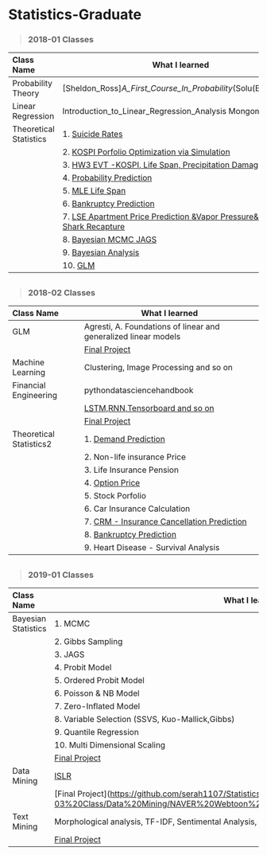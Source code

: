 # Statistics-Graduate

> ### 2018-01 Classes

| Class Name                  | What I learned                                | 
| :--------------------- | ---------------------------------------- | 
|Probability Theory|[Sheldon_Ross]_A_First_Course_In_Probability_(Solu(BookFi.org)| 
|Linear Regression |Introduction_to_Linear_Regression_Analysis Mongomery | 
|Theoretical Statistics| 1. [Suicide Rates](https://github.com/serah1107/Statistics-Graduate/tree/master/2018-01%20Class/Theoretical%20Statistics/HW1%20Suicide%20Rates)|
||2. [KOSPI Porfolio Optimization via Simulation](https://github.com/serah1107/Statistics-Graduate/tree/master/2018-01%20Class/Theoretical%20Statistics/HW2%20KOSPI%20Portfolio%20Optimization%20via%20Simulation)|
||3. [HW3 EVT -KOSPI, Life Span, Precipitation Damage](https://github.com/serah1107/Statistics-Graduate/tree/master/2018-01%20Class/Theoretical%20Statistics/HW3%20EVT%20-KOSPI%2C%20Life%20Span%2C%20Precipitation%20Damage)|
||4. [Probability Prediction](https://github.com/serah1107/Statistics-Graduate/tree/master/2018-01%20Class/Theoretical%20Statistics/HW4%20Probability%20Prediction)|
||5. [MLE Life Span](https://github.com/serah1107/Statistics-Graduate/tree/master/2018-01%20Class/Theoretical%20Statistics/HW5%20MLE%20Life%20Span)|
||6. [Bankruptcy Prediction](https://github.com/serah1107/Statistics-Graduate/tree/master/2018-01%20Class/Theoretical%20Statistics/HW6%20Bankruptcy%20Prediction)|
||7. [LSE Apartment Price Prediction &Vapor Pressure& Tiger Shark Recapture](https://github.com/serah1107/Statistics-Graduate/tree/master/2018-01%20Class/Theoretical%20Statistics/HW7%20LSE%20Apartment%20Price%20Prediction%20%26Vapor%20Pressure%26%20Tiger%20Shark%20Recapture)|
||8. [Bayesian MCMC JAGS](https://github.com/serah1107/Statistics-Graduate/tree/master/2018-01%20Class/Theoretical%20Statistics/HW8%20Bayesian%20MCMC%20JAGS)|
||9. [Bayesian Analysis](https://github.com/serah1107/Statistics-Graduate/tree/master/2018-01%20Class/Theoretical%20Statistics/HW9%20Bayesian%20Analysis)|
||10. [GLM](https://github.com/serah1107/Statistics-Graduate/tree/master/2018-01%20Class/Theoretical%20Statistics/HW10%20GLM)| 


##


> ### 2018-02 Classes

| Class Name                        | What I learned                                   | 
| :--------------------- | ---------------------------------------- | 
|GLM| Agresti, A. Foundations of linear and generalized linear models| 
||[Final Project](https://github.com/serah1107/Statistics-Graduate/tree/master/2018-02%20Class/GLM/final%20project)
|Machine Learning| Clustering, Image Processing and so on| 
|Financial Engineering| pythondatasciencehandbook  | 
||[LSTM,RNN,Tensorboard and so on ](https://github.com/serah1107/Statistics-Graduate/tree/master/2018-02%20Class/Financial%20Engineering)|
||[Final Project](https://github.com/serah1107/Statistics-Graduate/blob/master/2018-02%20Class/Financial%20Engineering/Final%20Project%20CIFAR10.ipynb)|
|Theoretical Statistics2| 1. [Demand Prediction](https://pphonyohyeyun.shinyapps.io/demand_ohy/)|
||2. Non-life insurance Price|
||3. Life Insurance Pension|
||4. [Option Price](https://pphonyohyeyun.shinyapps.io/option_hy/)|
||5. Stock Porfolio|
||6. Car Insurance Calculation|
||7. [CRM - Insurance Cancellation Prediction](https://pphonyohyeyun.shinyapps.io/crm_ohy/)|
||8. [Bankruptcy Prediction](https://pphonyohyeyun.shinyapps.io/bankruptcy_ohy/)|
||9. Heart Disease - Survival Analysis|




##

> ### 2019-01 Classes


| Class Name                        | What I learned                                | 
| :--------------------- | ---------------------------------------- | 
|Bayesian Statistics| 1. MCMC|
||2. Gibbs Sampling|
||3. JAGS|
||4. Probit Model|
||5. Ordered Probit Model|
||6. Poisson & NB Model|
||7. Zero-Inflated Model|
||8. Variable Selection (SSVS, Kuo-Mallick,Gibbs)|
||9. Quantile Regression|
||10. Multi Dimensional Scaling|
|| [Final Project](https://github.com/serah1107/Statistics-Graduate/blob/master/2019-03%20Class/Bayesian/project/DengAI%20Spread%20Prediction%20Using%20BNN%20%26%20Bayesian%20Quantile%20Regression.R)| 
|Data Mining| [ISLR](https://github.com/serah1107/Statistics-Graduate/tree/master/2019-03%20Class/Data%20Mining/ISLR_HW) | 
|| [Final Project](https://github.com/serah1107/Statistics-Graduate/tree/master/2019-03%20Class/Data%20Mining/NAVER%20Webtoon%20Popularity%20Prediction%20(Team%20Project)| 
|Text Mining| Morphological analysis, TF-IDF, Sentimental Analysis, Topic Model and so on |
||[Final Project](https://github.com/serah1107/Statistics-Graduate/tree/master/2019-03%20Class/Text%20Mining/Final%20Project_Kaggle)|




